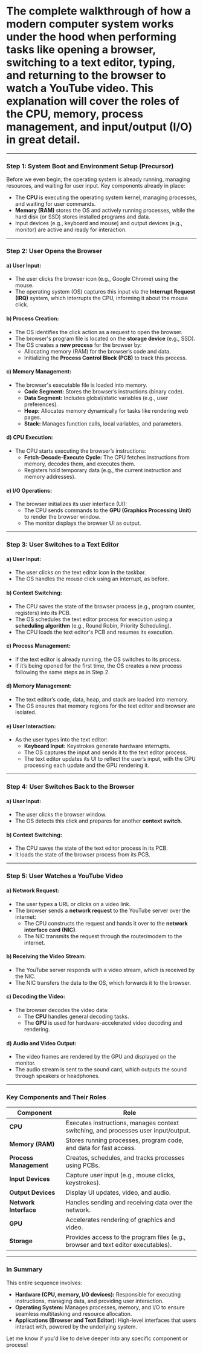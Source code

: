 # The complete walkthrough of how a modern computer system works under the hood when performing tasks like opening a browser, switching to a text editor, typing, and returning to the browser to watch a YouTube video. This explanation will cover the roles of the CPU, memory, process management, and input/output (I/O) in great detail.

---

### **Step 1: System Boot and Environment Setup (Precursor)**
Before we even begin, the operating system is already running, managing resources, and waiting for user input. Key components already in place:
- The **CPU** is executing the operating system kernel, managing processes, and waiting for user commands.
- **Memory (RAM)** stores the OS and actively running processes, while the hard disk (or SSD) stores installed programs and data.
- Input devices (e.g., keyboard and mouse) and output devices (e.g., monitor) are active and ready for interaction.

---

### **Step 2: User Opens the Browser**
#### a) **User Input:**
- The user clicks the browser icon (e.g., Google Chrome) using the mouse.
- The operating system (OS) captures this input via the **Interrupt Request (IRQ)** system, which interrupts the CPU, informing it about the mouse click.

#### b) **Process Creation:**
- The OS identifies the click action as a request to open the browser.
- The browser's program file is located on the **storage device** (e.g., SSD).
- The OS creates a **new process** for the browser by:
  - Allocating memory (RAM) for the browser’s code and data.
  - Initializing the **Process Control Block (PCB)** to track this process.

#### c) **Memory Management:**
- The browser's executable file is loaded into memory.
  - **Code Segment:** Stores the browser’s instructions (binary code).
  - **Data Segment:** Includes global/static variables (e.g., user preferences).
  - **Heap:** Allocates memory dynamically for tasks like rendering web pages.
  - **Stack:** Manages function calls, local variables, and parameters.

#### d) **CPU Execution:**
- The CPU starts executing the browser’s instructions:
  - **Fetch-Decode-Execute Cycle:** The CPU fetches instructions from memory, decodes them, and executes them.
  - Registers hold temporary data (e.g., the current instruction and memory addresses).

#### e) **I/O Operations:**
- The browser initializes its user interface (UI):
  - The CPU sends commands to the **GPU (Graphics Processing Unit)** to render the browser window.
  - The monitor displays the browser UI as output.

---

### **Step 3: User Switches to a Text Editor**
#### a) **User Input:**
- The user clicks on the text editor icon in the taskbar.
- The OS handles the mouse click using an interrupt, as before.

#### b) **Context Switching:**
- The CPU saves the state of the browser process (e.g., program counter, registers) into its PCB.
- The OS schedules the text editor process for execution using a **scheduling algorithm** (e.g., Round Robin, Priority Scheduling).
- The CPU loads the text editor's PCB and resumes its execution.

#### c) **Process Management:**
- If the text editor is already running, the OS switches to its process.
- If it’s being opened for the first time, the OS creates a new process following the same steps as in Step 2.

#### d) **Memory Management:**
- The text editor’s code, data, heap, and stack are loaded into memory.
- The OS ensures that memory regions for the text editor and browser are isolated.

#### e) **User Interaction:**
- As the user types into the text editor:
  - **Keyboard Input:** Keystrokes generate hardware interrupts.
  - The OS captures the input and sends it to the text editor process.
  - The text editor updates its UI to reflect the user’s input, with the CPU processing each update and the GPU rendering it.

---

### **Step 4: User Switches Back to the Browser**
#### a) **User Input:**
- The user clicks the browser window.
- The OS detects this click and prepares for another **context switch**.

#### b) **Context Switching:**
- The CPU saves the state of the text editor process in its PCB.
- It loads the state of the browser process from its PCB.

---

### **Step 5: User Watches a YouTube Video**
#### a) **Network Request:**
- The user types a URL or clicks on a video link.
- The browser sends a **network request** to the YouTube server over the internet:
  - The CPU constructs the request and hands it over to the **network interface card (NIC)**.
  - The NIC transmits the request through the router/modem to the internet.

#### b) **Receiving the Video Stream:**
- The YouTube server responds with a video stream, which is received by the NIC.
- The NIC transfers the data to the OS, which forwards it to the browser.

#### c) **Decoding the Video:**
- The browser decodes the video data:
  - The **CPU** handles general decoding tasks.
  - The **GPU** is used for hardware-accelerated video decoding and rendering.

#### d) **Audio and Video Output:**
- The video frames are rendered by the GPU and displayed on the monitor.
- The audio stream is sent to the sound card, which outputs the sound through speakers or headphones.

---

### **Key Components and Their Roles**
| **Component**      | **Role**                                                                                     |
|---------------------|---------------------------------------------------------------------------------------------|
| **CPU**            | Executes instructions, manages context switching, and processes user input/output.          |
| **Memory (RAM)**   | Stores running processes, program code, and data for fast access.                           |
| **Process Management** | Creates, schedules, and tracks processes using PCBs.                                      |
| **Input Devices**   | Capture user input (e.g., mouse clicks, keystrokes).                                        |
| **Output Devices**  | Display UI updates, video, and audio.                                                      |
| **Network Interface**| Handles sending and receiving data over the network.                                       |
| **GPU**            | Accelerates rendering of graphics and video.                                                |
| **Storage**        | Provides access to the program files (e.g., browser and text editor executables).           |

---

### **In Summary**
This entire sequence involves:
- **Hardware (CPU, memory, I/O devices):** Responsible for executing instructions, managing data, and providing user interaction.
- **Operating System:** Manages processes, memory, and I/O to ensure seamless multitasking and resource allocation.
- **Applications (Browser and Text Editor):** High-level interfaces that users interact with, powered by the underlying system.

Let me know if you'd like to delve deeper into any specific component or process!
